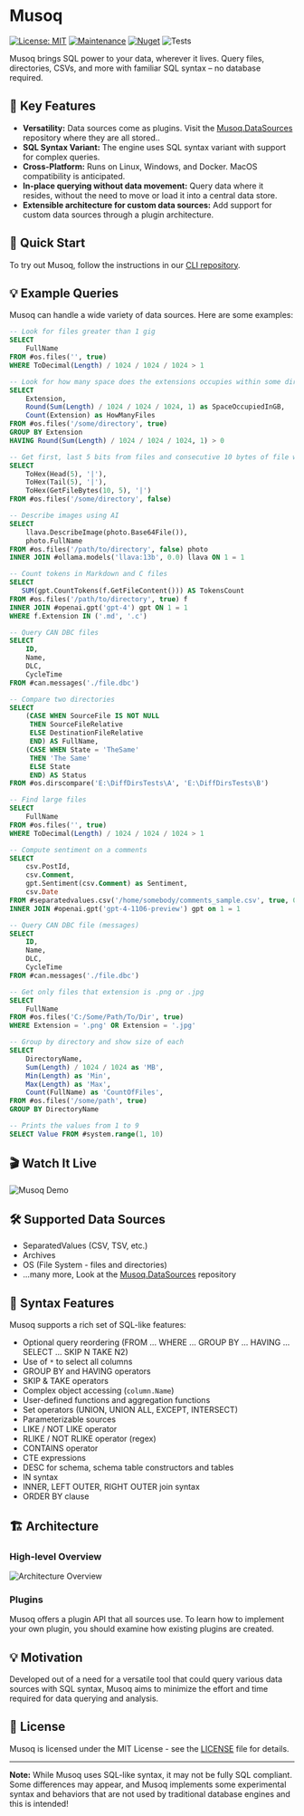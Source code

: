 # Musoq

[![License: MIT](https://img.shields.io/badge/License-MIT-yellow.svg)](https://opensource.org/licenses/MIT)
[![Maintenance](https://img.shields.io/badge/Maintained%3F-yes-green.svg)](https://github.com/Puchaczov/Musoq/graphs/code-frequency)
[![Nuget](https://img.shields.io/badge/Nuget%3F-yes-green.svg)](https://www.nuget.org/packages?q=musoq)
![Tests](https://raw.githubusercontent.com/puchaczov/musoq/master/badges/tests-badge.svg)

Musoq brings SQL power to your data, wherever it lives. Query files, directories, CSVs, and more with familiar SQL syntax – no database required.

## 🌟 Key Features

- **Versatility:** Data sources come as plugins. Visit the [Musoq.DataSources](https://github.com/Puchaczov/Musoq.DataSources) repository where they are all stored..
- **SQL Syntax Variant:** The engine uses SQL syntax variant with support for complex queries.
- **Cross-Platform:** Runs on Linux, Windows, and Docker. MacOS compatibility is anticipated.
- **In-place querying without data movement:** Query data where it resides, without the need to move or load it into a central data store.
- **Extensible architecture for custom data sources:** Add support for custom data sources through a plugin architecture.

## 🚀 Quick Start

To try out Musoq, follow the instructions in our [CLI repository](https://github.com/Puchaczov/Musoq.CLI).

## 💡 Example Queries

Musoq can handle a wide variety of data sources. Here are some examples:

```sql
-- Look for files greater than 1 gig
SELECT 
	FullName 
FROM #os.files('', true) 
WHERE ToDecimal(Length) / 1024 / 1024 / 1024 > 1

-- Look for how many space does the extensions occupies within some directory
SELECT
    Extension,
    Round(Sum(Length) / 1024 / 1024 / 1024, 1) as SpaceOccupiedInGB,
    Count(Extension) as HowManyFiles
FROM #os.files('/some/directory', true)
GROUP BY Extension
HAVING Round(Sum(Length) / 1024 / 1024 / 1024, 1) > 0

-- Get first, last 5 bits from files and consecutive 10 bytes of file with offset of 5 from tail
SELECT
	ToHex(Head(5), '|'),
	ToHex(Tail(5), '|'),
	ToHex(GetFileBytes(10, 5), '|')
FROM #os.files('/some/directory', false)

-- Describe images using AI
SELECT
    llava.DescribeImage(photo.Base64File()),
    photo.FullName
FROM #os.files('/path/to/directory', false) photo 
INNER JOIN #ollama.models('llava:13b', 0.0) llava ON 1 = 1

-- Count tokens in Markdown and C files
SELECT 
   SUM(gpt.CountTokens(f.GetFileContent())) AS TokensCount 
FROM #os.files('/path/to/directory', true) f 
INNER JOIN #openai.gpt('gpt-4') gpt ON 1 = 1 
WHERE f.Extension IN ('.md', '.c')

-- Query CAN DBC files
SELECT  
    ID,
    Name,
    DLC,
    CycleTime
FROM #can.messages('./file.dbc')

-- Compare two directories
SELECT 
    (CASE WHEN SourceFile IS NOT NULL 
     THEN SourceFileRelative 
     ELSE DestinationFileRelative 
     END) AS FullName, 
    (CASE WHEN State = 'TheSame' 
     THEN 'The Same' 
     ELSE State 
     END) AS Status 
FROM #os.dirscompare('E:\DiffDirsTests\A', 'E:\DiffDirsTests\B')

-- Find large files
SELECT 
    FullName 
FROM #os.files('', true) 
WHERE ToDecimal(Length) / 1024 / 1024 / 1024 > 1

-- Compute sentiment on a comments
SELECT 
    csv.PostId,
    csv.Comment,
    gpt.Sentiment(csv.Comment) as Sentiment,
    csv.Date
FROM #separatedvalues.csv('/home/somebody/comments_sample.csv', true, 0) csv
INNER JOIN #openai.gpt('gpt-4-1106-preview') gpt on 1 = 1

-- Query CAN DBC file (messages)
SELECT  
    ID,
    Name,
    DLC,
    CycleTime
FROM #can.messages('./file.dbc')

-- Get only files that extension is .png or .jpg
SELECT 
    FullName 
FROM #os.files('C:/Some/Path/To/Dir', true) 
WHERE Extension = '.png' OR Extension = '.jpg'

-- Group by directory and show size of each
SELECT
	DirectoryName,
	Sum(Length) / 1024 / 1024 as 'MB',
	Min(Length) as 'Min',
	Max(Length) as 'Max',
	Count(FullName) as 'CountOfFiles',
FROM #os.files('/some/path', true)
GROUP BY DirectoryName

-- Prints the values from 1 to 9
SELECT Value FROM #system.range(1, 10)
```

## 🎬 Watch It Live

![Musoq Demo](https://github.com/Puchaczov/Musoq/blob/59603028e8fbe90ce8444077cf3561ff8e698afd/musoq.gif)

## 🛠 Supported Data Sources

- SeparatedValues (CSV, TSV, etc.)
- Archives
- OS (File System - files and directories)
- ...many more, Look at the [Musoq.DataSources](https://github.com/Puchaczov/Musoq.DataSources) repository

## 🔧 Syntax Features

Musoq supports a rich set of SQL-like features:

- Optional query reordering (FROM ... WHERE ... GROUP BY ... HAVING ... SELECT ... SKIP N TAKE N2)
- Use of `*` to select all columns
- GROUP BY and HAVING operators
- SKIP & TAKE operators
- Complex object accessing (`column.Name`)
- User-defined functions and aggregation functions
- Set operators (UNION, UNION ALL, EXCEPT, INTERSECT)
- Parameterizable sources
- LIKE / NOT LIKE operator
- RLIKE / NOT RLIKE operator (regex)
- CONTAINS operator
- CTE expressions
- DESC for schema, schema table constructors and tables
- IN syntax
- INNER, LEFT OUTER, RIGHT OUTER join syntax
- ORDER BY clause

## 🏗 Architecture

### High-level Overview
![Architecture Overview](https://github.com/Puchaczov/Musoq/blob/master/Musoq-Architecture-Engine.png)

### Plugins
Musoq offers a plugin API that all sources use. To learn how to implement your own plugin, you should examine how existing plugins are created.

## 💡 Motivation

Developed out of a need for a versatile tool that could query various data sources with SQL syntax, Musoq aims to minimize the effort and time required for data querying and analysis.

## 📄 License

Musoq is licensed under the MIT License - see the [LICENSE](LICENSE) file for details.

---

**Note:** While Musoq uses SQL-like syntax, it may not be fully SQL compliant. Some differences may appear, and Musoq implements some experimental syntax and behaviors that are not used by traditional database engines and this is intended!
